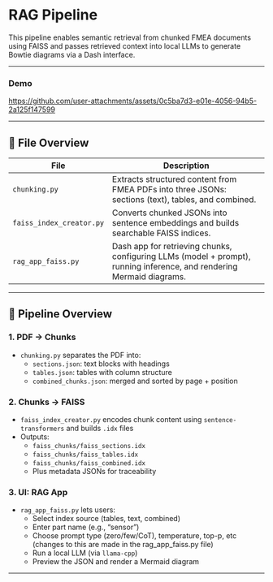 # RAG Pipeline

This pipeline enables semantic retrieval from chunked FMEA documents using FAISS and passes retrieved context into local LLMs to generate Bowtie diagrams via a Dash interface.

---

### Demo
https://github.com/user-attachments/assets/0c5ba7d3-e01e-4056-94b5-2a125f147599

---

## 📁 File Overview

| File                   | Description |
|------------------------|-------------|
| `chunking.py`          | Extracts structured content from FMEA PDFs into three JSONs: sections (text), tables, and combined. |
| `faiss_index_creator.py` | Converts chunked JSONs into sentence embeddings and builds searchable FAISS indices. |
| `rag_app_faiss.py`     | Dash app for retrieving chunks, configuring LLMs (model + prompt), running inference, and rendering Mermaid diagrams. |

---

## 🧠 Pipeline Overview

### 1. PDF → Chunks
- `chunking.py` separates the PDF into:
  - `sections.json`: text blocks with headings
  - `tables.json`: tables with column structure
  - `combined_chunks.json`: merged and sorted by page + position

### 2. Chunks → FAISS
- `faiss_index_creator.py` encodes chunk content using `sentence-transformers` and builds `.idx` files
- Outputs:
  - `faiss_chunks/faiss_sections.idx`
  - `faiss_chunks/faiss_tables.idx`
  - `faiss_chunks/faiss_combined.idx`
  - Plus metadata JSONs for traceability

### 3. UI: RAG App
- `rag_app_faiss.py` lets users:
  - Select index source (tables, text, combined)
  - Enter part name (e.g., “sensor”)
  - Choose prompt type (zero/few/CoT), temperature, top-p, etc (changes to this are made in the rag_app_faiss.py file)
  - Run a local LLM (via `llama-cpp`)
  - Preview the JSON and render a Mermaid diagram

---
